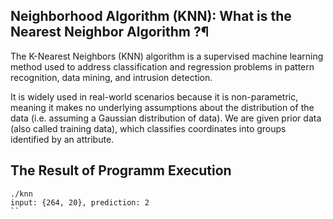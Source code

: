 ## Neighborhood Algorithm (KNN): What is the Nearest Neighbor Algorithm ?¶

The K-Nearest Neighbors (KNN) algorithm is a supervised machine learning method used to address classification and regression problems in pattern recognition, data mining, and intrusion detection.

It is widely used in real-world scenarios because it is non-parametric, meaning it makes no underlying assumptions about the distribution of the data (i.e. assuming a Gaussian distribution of data). We are given prior data (also called training data), which classifies coordinates into groups identified by an attribute.

## The Result of Programm Execution
```
./knn
input: {264, 20}, prediction: 2
``
